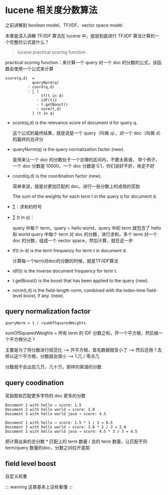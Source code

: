 # lucene 相关度分数算法


之前讲解到 boolean model、TF/IDF、vector space model

本章是深入讲解 TF/IDF 算法在 lucene 中，底层到底进行 TF/IDF 算法计算的一个完整的公式是什么？

> lucene practical scoring function

practical scoring function：来计算一个 query 对一个 doc 的分数的公式，该函数会使用一个公式来计算

```
score(q,d)  =  
            queryNorm(q)  
          · coord(q,d)    
          · ∑ (           
                tf(t in d)   
              · idf(t)2      
              · t.getBoost()
              · norm(t,d)    
            ) (t in q)
```

- score(q,d) is the relevance score of document d for query q.

    这个公式的最终结果，就是说是一个 query（叫做 q），对一个 doc（叫做 d）的最终的总评分
- queryNorm(q) is the query normalization factor (new).

    是用来让一个 doc 的分数处于一个合理的区间内，不要太离谱，
    举个例子，一个 doc 分数是 10000，一个 doc 分数是 0.1，你们说好不好，肯定不好
- coord(q,d) is the coordination factor (new).

    简单来说，就是对更加匹配的 doc，进行一些分数上的成倍的奖励

    The sum of the weights for each term t in the query q for document d.

- ∑：求和的符号

- ∑ (t in q)：

    query 中每个 term，query = hello world，query 中的 term 就包含了 hello 和 world
    query 中每个 term 对 doc 的分数，进行求和，多个 term 对一个 doc 的分数，组成一个 vector space，然后计算，就在这一步

- tf(t in d) is the term frequency for term t in document d.

    计算每一个term对doc的分数的时候，就是TF/IDF算法

- idf(t) is the inverse document frequency for term t.

- t.getBoost() is the boost that has been applied to the query (new).

- norm(t,d) is the field-length norm, combined with the index-time field-level boost, if any. (new).

## query normalization factor

`queryNorm = 1 / √sumOfSquaredWeights`

sumOfSquaredWeights = 所有 term 的 IDF 分数之和，开一个平方根，然后做一个平方根分之 1

主要是为了将分数进行规范化 --> 开平方根，首先数据就变小了 --> 然后还用 1 去除以这个平方根，分数就会很小 --> 1.几 / 零点几

分数就不会出现几万，几十万，那样的离谱的分数

## query coodination

奖励那些匹配更多字符的 doc 更多的分数

```
Document 1 with hello → score: 1.5
Document 2 with hello world → score: 3.0
Document 3 with hello world java → score: 4.5

Document 1 with hello → score: 1.5 * 1 / 3 = 0.5
Document 2 with hello world → score: 3.0 * 2 / 3 = 2.0
Document 3 with hello world java → score: 4.5 * 3 / 3 = 4.5
```

把计算出来的总分数 * 匹配上的 term 数量 / 总的 term 数量，让匹配不同 term/query 数量的doc，分数之间拉开差距

## field level boost
自定义权重

::: warning
这章基本上没有看懂
:::
